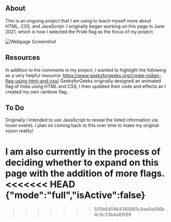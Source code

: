 ## About

This is an ongoing project that I am using to teach myself more about HTML, CSS, and JavaScript. I originally began working on this page in June 2021, which is how I selected the Pride flag as the focus of my project.

![Webpage Screenshot](https://user-images.githubusercontent.com/78116772/125681441-e49320b9-3f19-435b-8dad-9e1dcd5d8fac.png)

## Resources

In addition to the comments in my project, I wanted to highlight the following as a very helpful resource: https://www.geeksforgeeks.org/create-indian-flag-using-html-and-css/ GeeksforGeeks originally designed an animated flag of India using HTML and CSS; I then updated their code and effects as I created my own rainbow flag.

## To Do

Originally I intended to use JavaScript to reveal the listed information via hover events. I plan on coming back to this over time to make my original vision reality!

I am also currently in the process of deciding whether to expand on this page with the addition of more flags.
<<<<<<< HEAD
{"mode":"full","isActive":false}
=======
>>>>>>> 505b645964369981c4ae6a496b4c9c33b4a85f69
